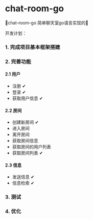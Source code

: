 # chat-room-go
🎨chat-room-go 简单聊天室go语言实现的🌮

开发计划：
### 1. 完成项目基本框架搭建
### 2. 完善功能
   
#### 2.1 用户
- 注册 ✔
- 登录 ✔
- 获取用户信息 ✔
#### 2.2 房间
- 创建新房间 ✔
- 进入房间 
- 离开房间 
- 获取房间信息
- 获取房间的用户列表
- 获取房间列表 ✔

#### 2.3 信息
- 发送信息 ✔
- 信息检索 ✔

### 3. 测试
### 4. 优化